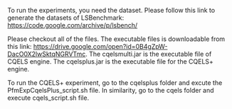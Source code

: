 To run the experiments, you need the dataset. Please follow this link to generate the datasets of LSBenchmark:
https://code.google.com/archive/p/lsbench/

Please checkout all of the files. The executable files is downloadable from this link: https://drive.google.com/open?id=0B4gZpW-DacO0X2lwSktqNGRVTmc. The cqelsmulti.jar is the executable file of CQELS engine. The cqelsplus.jar is the executable file for the CQELS+ engine.

To run the CQELS+ experiment, go to the cqelsplus folder and excute the PfmExpCqelsPlus\_script.sh file. In similarity, go to the cqels folder and execute cqels\_script.sh file.




